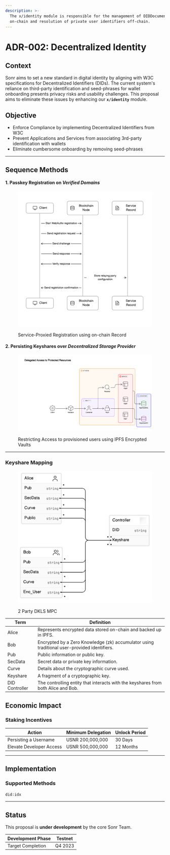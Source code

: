 ```yaml
---
description: >-
  The x/identity module is responsible for the management of DIDDocuments
  on-chain and resolution of private user identifiers off-chain.
---
```


# ADR-002: Decentralized Identity

## Context

Sonr aims to set a new standard in digital identity by aligning with W3C specifications for Decentralized Identifiers (DIDs). The current system's reliance on third-party identification and seed-phrases for wallet onboarding presents privacy risks and usability challenges. This proposal aims to eliminate these issues by enhancing our **`x/identity`** module.

## O**bjective**

* Enforce Compliance by implementing Decentralized Identifiers from W3C
* Prevent Applications and Services from associating 3rd-party identification with wallets
* Eliminate cumbersome onboarding by removing seed-phrases

***

## Sequence Methods

#### 1. Passkey Registration on _Verified Domains_

<figure><img src="../../../.gitbook/assets/image (10).png" alt=""><figcaption><p>Service-Proxied Registration using on-chain Record</p></figcaption></figure>

#### 2. Persisting Keyshares over _Decentralized Storage Provider_

<figure><img src="../../../.gitbook/assets/image (9).png" alt=""><figcaption><p>Restricting Access to provisioned users using IPFS Encrypted Vaults</p></figcaption></figure>

***

### Keyshare Mapping

<figure><img src="../../../.gitbook/assets/image (8).png" alt=""><figcaption><p>2 Party DKLS MPC</p></figcaption></figure>

| Term           | Definition                                                                                  |
| -------------- | ------------------------------------------------------------------------------------------- |
| Alice          | Represents encrypted data stored on-chain and backed up in IPFS.                            |
| Bob            | Encrypted by a Zero Knowledge (zk) accumulator using traditional user-provided identifiers. |
| Pub            | Public information or public key.                                                           |
| SecData        | Secret data or private key information.                                                     |
| Curve          | Details about the cryptographic curve used.                                                 |
| Keyshare       | A fragment of a cryptographic key.                                                          |
| DID Controller | The controlling entity that interacts with the keyshares from both Alice and Bob.           |

## Economic Impact

### Staking Incentives

| Action                   | Minimum Delegation | Unlock Period |
| ------------------------ | ------------------ | ------------- |
| Persisting a Username    | USNR 200,000,000   | 30 Days       |
| Elevate Developer Access | USNR 500,000,000   | 12 Months     |

***

## Implementation

### Supported Methods

`did:idx`

***

## Status

This proposal is **under development** by the core Sonr Team.

| Development Phase | Testnet |
| ----------------- | ------- |
| Target Completion | Q4 2023 |
